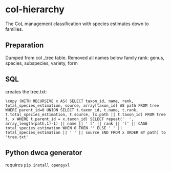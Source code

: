 # col-hierarchy
The CoL management classification with species estimates down to families.

## Preparation
Dumped from col _tree table.
Removed all names below family rank: 
genus, species, subspecies, variety, form

## SQL
creates the tree.txt:

```
\copy (WITH RECURSIVE x AS( SELECT taxon_id, name, rank, total_species_estimation, source, array[taxon_id] AS path FROM tree WHERE parent_id=0 UNION SELECT t.taxon_id, t.name, t.rank, t.total_species_estimation, t.source, (x.path || t.taxon_id) FROM tree t, x WHERE t.parent_id = x.taxon_id) SELECT repeat('  ', array_length(path,1)-1) || name || ' [' || rank || ']' || CASE total_species_estimation WHEN 0 THEN '' ELSE ' ' || total_species_estimation || ' ' || source END FROM x ORDER BY path) to 'tree.txt'
```


## Python dwca generator
requires `pip install openpyxl`